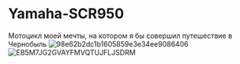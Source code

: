 # Yamaha-SCR950
Мотоцикл моей мечты, на котором я бы совершил путешествие в Чернобыль
![98e62b2dc1b1605859e3e34ee9086406](https://user-images.githubusercontent.com/129543150/230946920-a5fc87db-2ebc-4d2f-b9d7-9026e7a1fc78.jpg)
![EB5M7JG2GVAYFMVQTUJFLJSDRM](https://user-images.githubusercontent.com/129543150/230946936-7ff8ddd8-5bd9-4f84-b032-45b5c429fa34.jpg)

